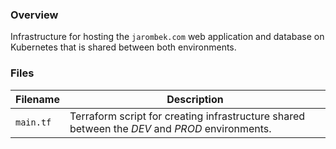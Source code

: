### Overview

Infrastructure for hosting the `jarombek.com` web application and database on Kubernetes that is shared between both 
environments.

### Files

| Filename             | Description                                                                                    |
|----------------------|------------------------------------------------------------------------------------------------|
| `main.tf`            | Terraform script for creating infrastructure shared between the *DEV* and *PROD* environments. |